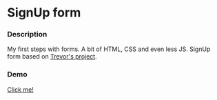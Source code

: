 # SignUp form

### Description

My first steps with forms. A bit of HTML, CSS and even less JS.
SignUp form based on [Trevor's project](https://dribbble.com/shots/2290346-Sign-Up).

### Demo

[Click me!](https://fabijanski.github.io/formHTML)
